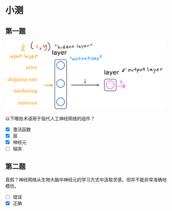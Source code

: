 # 小测

## 第一题

![](../../images/PixPin_2024-05-16_12-24-51.png)

以下哪些术语用于指代人工神经网络的组件？

- [x] 激活函数
- [x] 层
- [x] 神经元
- [ ] 轴突

## 第二题

真假？神经网络从生物大脑中神经元的学习方式中汲取灵感，但并不能非常准确地模仿。

- [ ] 错误
- [x] 正确